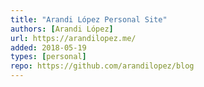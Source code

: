 ```yaml
---
title: "Arandi López Personal Site"
authors: [Arandi López]
url: https://arandilopez.me/
added: 2018-05-19
types: [personal]
repo: https://github.com/arandilopez/blog
---
```

